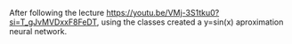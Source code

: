 After following the lecture https://youtu.be/VMj-3S1tku0?si=T_gJvMVDxxF8FeDT, using the classes created a y=sin(x) aproximation neural network.
